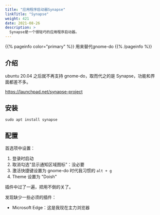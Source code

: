 ```yaml
---
title: "应用程序启动器Synapse"
linkTitle: "Synapse"
weight: 421
date: 2021-08-26
description: >
  Synapse是一个很轻巧的应用程序启动器。
---
```


{{% pageinfo color="primary" %}}
用来替代gnome-do
{{% /pageinfo %}}

## 介绍

ubuntu 20.04 之后就不再支持 gnome-do，取而代之的是 Synapse，功能和界面都差不多。

https://launchpad.net/synapse-project

## 安装

```
sudo apt install synapse
```

## 配置

首选项中设置：

1. 登录时启动
2. 取消勾选"显示通知区域图标"：没必要
3. 激活快捷键设置为 gnome-do 时代我习惯的 `alt + g`
4. Theme 设置为 "Doish"

插件中过了一遍，把用不倒的关了。

发现缺少一些必须的插件：

- Microsoft Edge：这是我现在主力浏览器
